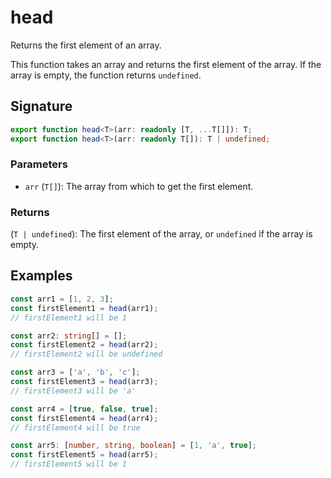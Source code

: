 # head

Returns the first element of an array.

This function takes an array and returns the first element of the array. If the array is empty, the function returns `undefined`.

## Signature

```typescript
export function head<T>(arr: readonly [T, ...T[]]): T;
export function head<T>(arr: readonly T[]): T | undefined;
```

### Parameters

- `arr` (`T[]`): The array from which to get the first element.

### Returns

(`T | undefined`): The first element of the array, or `undefined` if the array is empty.

## Examples

```typescript
const arr1 = [1, 2, 3];
const firstElement1 = head(arr1);
// firstElement1 will be 1

const arr2: string[] = [];
const firstElement2 = head(arr2);
// firstElement2 will be undefined

const arr3 = ['a', 'b', 'c'];
const firstElement3 = head(arr3);
// firstElement3 will be 'a'

const arr4 = [true, false, true];
const firstElement4 = head(arr4);
// firstElement4 will be true

const arr5: [number, string, boolean] = [1, 'a', true];
const firstElement5 = head(arr5);
// firstElement5 will be 1
```
